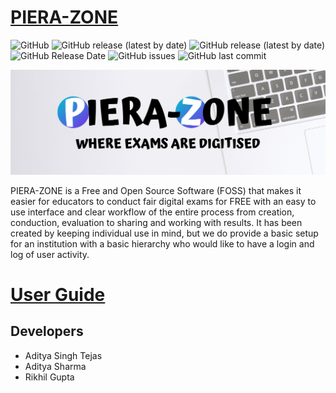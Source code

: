 # [PIERA-ZONE](https://pierazone.github.io/)
![GitHub](https://img.shields.io/github/license/AST07/PIERA-ZONE) ![GitHub release (latest by date)](https://img.shields.io/github/v/release/AST07/PIERA-ZONE)
![GitHub release (latest by date)](https://img.shields.io/github/downloads/AST07/PIERA-ZONE/v1.2.1-win/total)
![GitHub Release Date](https://img.shields.io/static/v1?label=release%20date&message=3%20October%202020&color=green)
![GitHub issues](https://img.shields.io/github/issues/AST07/piera-zone) ![GitHub last commit](https://img.shields.io/github/last-commit/ast07/piera-zone)

![](https://github.com/AST07/PIERA-ZONE/blob/v1.2.1-win/Resources/Banner.png)

PIERA-ZONE is a Free and Open Source Software (FOSS) that makes it easier for educators to conduct fair digital exams for FREE with an easy to use interface and clear workflow of the entire process from creation, conduction, evaluation to sharing and working with results. It has been created by keeping individual use in mind, but we do provide a basic setup for an institution with a basic hierarchy who would like to have a login and log of user activity.

# [User Guide](https://pierazone.github.io/user-guide)

## Developers

* Aditya Singh Tejas
* Aditya Sharma
* Rikhil Gupta